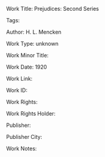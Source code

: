 Work Title: Prejudices: Second Series 

Tags: 

Author: H. L. Mencken

Work Type: unknown 

Work Minor Title:  

Work Date: 1920

Work Link:  

Work ID:  

Work Rights:  

Work Rights Holder:  

Publisher:  

Publisher City:  

Work Notes: 

